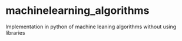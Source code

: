 # machinelearning_algorithms
 Implementation in python of machine leaning algorithms without using libraries
